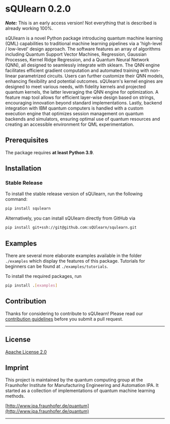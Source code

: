 # sQUlearn 0.2.0

**_Note:_** This is an early access version! Not everything that is described is already working 100%.

sQUlearn is a novel Python package introducing quantum machine learning (QML) capabilities to 
traditional machine learning pipelines via a 'high-level / low-level' design approach. The software
features an array of algorithms including Quantum Support Vector Machines, Regression,
Gaussian Processes, Kernel Ridge Regression, and a Quantum Neural Network (QNN), all designed to
seamlessly integrate with sklearn. The QNN engine facilitates efficient gradient computation and
automated training with non-linear parametrized circuits. Users can further customize their QNN
models, enhancing flexibility and potential outcomes. sQUlearn's kernel engines are designed to
meet various needs, with fidelity kernels and projected quantum kernels, the latter leveraging
the QNN engine for optimization. A feature map tool allows for efficient layer-wise design
based on strings, encouraging innovation beyond standard implementations. Lastly, backend integration 
with IBM quantum computers is handled with a custom execution engine that optimizes session management
on quantum backends and simulators, ensuring optimal use
of quantum resources and creating an accessible environment for QML experimentation.

## Prerequisites

The package requires **at least Python 3.9**.
## Installation

### Stable Release

To install the stable release version of sQUlearn, run the following command:
```bash
pip install squlearn
```

Alternatively, you can install sQUlearn directly from GitHub via
```bash
pip install git+ssh://git@github.com:sQUlearn/squlearn.git
```

## Examples
There are several more elaborate examples available in the folder ``./examples`` which display the features of this package.
Tutorials for beginners can be found at ``./examples/tutorials``.

To install the required packages, run
```bash
pip install .[examples]
```

## Contribution
Thanks for considering to contribute to sQUlearn! Please read our [contribution guidelines](https://github.com/sQUlearn/squlearn/blob/main/.github/CONTRIBUTING.md) before you submit a pull request.

---

## License

[Apache License 2.0](https://github.com/sQUlearn/squlearn/blob/main/LICENSE.txt)

## Imprint
This project is maintained by the quantum computing group at the Fraunhofer Institute for Manufacturing Engineering and Automation IPA. It started as a collection of implementations of quantum machine learning methods.

[http://www.ipa.fraunhofer.de/quantum](http://www.ipa.fraunhofer.de/quantum)

---
